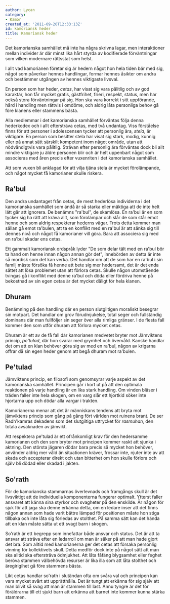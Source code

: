 ```yaml
---
author: Lycan
category:
- Kamor
created_at: '2011-09-20T12:33:13Z'
id: kamoriansk heder
title: Kamoriansk heder
---
```

Det kamorianska samhället må inte ha några skrivna lagar, men interaktioner mellan individer är där minst lika hårt styrda av kodifierade förväntningar som vilken modernare rättsstat som helst.

I allt vad kamorianen företar sig är hedern något hon hela tiden bär med sig, något som påverkar hennes handlingar, formar hennes åsikter om andra och bestämmer utgången av hennes viktigaste livsval.

En person som har heder, *cetas*, har visat sig vara pålitlig och av god karaktär, hon får mycket gratis, gästfrihet, frieri, respekt, status, men har också stora förväntningar på sig. Hon ska vara korrekt i sitt uppförande, hård i handling men rättvis i omdöme, och aldrig låta personliga behov gå före klanens eller stammens bästa.

Alla medlemmar i det kamorianska samhället förväntas följa denna hederkodex och i allt eftersträva cetas, med två undantag. Viss förståelse finns för att personer i adolescensen tycker att personlig ära, *stela*, är viktigare. En person som besitter stela har visat sig stark, modig, kunnig eller på annat sätt särskilt kompetent inom något område, utan att nödvändigtvis vara pålitlig. Strävan efter personlig ära förväntas dock bli allt mindre viktigare ju äldre personen blir och är helt uppenbart något som associeras med åren precis efter vuxenriten i det kamorianska samhället.

Att som vuxen bli anklagad för att vilja tjäna stela är mycket förolämpande, och något mycket få kamorianer skulle riskera.

## Ra'bul

Den andra undantaget från cetas, de mest hederlösa individerna i det kamorianska samhället som ändå är så starka eller mäktiga att de inte helt lätt går att ignorera. De benämns "ra'bul", de skamlösa. En ra'bul är en som tycker sig ha rätt att kräva allt, som förolämpar och slår de som står emot henne och som aldrig respekterar hederns vägar. Trots detta kommer man sällan gå emot ra'bulen, att ta en konflikt med en ra'bul är att sänka sig till dennes nivå och något få kamorianer vill göra. Bara att associera sig med en ra'bul skadar ens cetas.

Ett gammalt kamoriansk ordspråk lyder "De som delar tält med en ra'bul bör ta hand om henne innan någon annan gör det", innebörden av detta är inte så mordisk som det kan verka. Det handlar om att de som har en ra'bul i sin familj måste försöka få henne att bete sig mer hedersamt, det är det enda sättet att lösa problemet utan att förlora cetas. Skulle någon utomstående tvingas gå i konflikt med denne ra'bul och döda eller fördriva henne på bekostnad av sin egen cetas är det mycket dåligt för hela klanen.

## Dhuram

Benämning på den handling där en person slutgiltigen moraliskt besegrar sin motpart. Det handlar om grov förudmjukelse, total seger och fullständig dominans där man fullföljer sin seger över alla rimliga gränser. I de flesta fall kommer den som utför dhuram att förlora mycket cetas.

Dhuram är ett av de få fall där kamorianen medvetet bryter mot Jämviktens princip, *pe'tulad*, där hon svarar med grymhet och övervåld. Kanske handlar det om att en klan behöver göra sig av med en ra'bul, någon av krigarna offrar då sin egen heder genom att begå dhuram mot ra'bulen.

## Pe'tulad

Jämviktens princip, en filosofi som genomsyrar varje aspekt av det kamorianska samhället. Principen går i kort ut på att den optimala reaktionen på varje handling är en lika stark handling. Om vinden blåser i träden faller inte hela skogen, om en varg slår ett hjortkid söker inte hjortarna upp och dödar alla vargar i trakten.

Kamorianerna menar att det är människans tendens att bryta mot jämviktens princip som gång på gång fört världen mot ruinens brant. De ser Radh'kamras dekadens som det slutgiltiga uttrycket för *rasmuhan*, den totala avsaknaden av jämvikt.

Att respektera pe'tulad är ett ofrånkomligt krav för den hedersamme kamorianen och den som bryter mot principen kommer raskt att sjunka i aktning. Den största jägaren dödar bara precis så mycket hon behöver, använder aldrig mer våld än situationen kräver, frossar inte, njuter inte av att skada och accepterar direkt och utan bitterhet om hon skulle förlora och själv bli dödad eller skadad i jakten.

## So'rath

För de kamorianska stammarnas överlevnads och framgångs skull är det livsviktigt att de individuella komponenterna fungerar optimalt. Ytterst faller ansvaret att känna sina styrkor och svagheter på den enskilde. Är någon för sjuk för att jaga ska denne erkänna detta, om en ledare inser att det finns någon annan som hade varit bättre lämpad för positionen måste hon stiga tillbaka och inte låta sig förledas av stolthet. På samma sätt kan det hända att en klan måste sätta ut ett svagt barn i skogen.

So'rath är ett begrepp som innefattar både ansvar och status. Det är att ta ansvar att sträva efter en ledarroll om man är säker på att man hade gjort det bra. Som alltid med kamorianerna ger det cetas att försaka personlig vinning för kollektivets skull. Detta medför dock inte på något sätt att man ska alltid ska eftersträva ödmjukhet. Att låta fåfäng blygsamhet eller feghet beröva stammen välbehövda resurser är lika illa som att låta stolthet och äregirigihet gå före stammens bästa.

Likt cetas handlar so'rath i slutändan ofta om svåra val och principen kan vara mycket svårt att upprätthålla. Det är tungt att erkänna för sig själv att man blivit så svag att man är stammen till last. Ännu tyngre är det för föräldrarna till ett sjukt barn att erkänna att barnet inte kommer kunna stärka stammen.